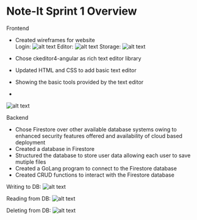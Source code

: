 # Note-It Sprint 1 Overview

Frontend

- Created wireframes for website <br>
Login:
![alt text](https://github.com/Praveena-H/SoftwareEngineering/blob/main/Demos/Login_Wireframe.png "Login")
Editor:
![alt text](https://github.com/Praveena-H/SoftwareEngineering/blob/main/Demos/Frontpage_Wireframe.png "Editor")
Storage:
![alt text](https://github.com/Praveena-H/SoftwareEngineering/blob/main/Demos/Storage_Wireframe.png "Storage")

- Chose ckeditor4-angular as rich text editor library
- Updated HTML and CSS to add basic text editor
- Showing the basic tools provided by the text editor
- 
![alt text](https://github.com/Praveena-H/SoftwareEngineering/blob/main/Demos/Frontend_Demo.gif "Frontend")

Backend

- Chose Firestore over other available database systems owing to enhanced security features offered and availability of cloud based deployment
- Created a database in Firestore
- Structured the database to store user data allowing each user to save mutiple files
- Created a GoLang program to connect to the Firestore database
- Created CRUD functions to interact with the Firestore database

Writing to DB:
![alt text](https://github.com/Praveena-H/SoftwareEngineering/blob/main/Demos/writing.gif "Writing/Insertion")

Reading from DB:
![alt text](https://github.com/Praveena-H/SoftwareEngineering/blob/main/Demos/reading.gif "Reading")

Deleting from DB:
![alt text](https://github.com/Praveena-H/SoftwareEngineering/blob/main/Demos/deleting.gif "Deletion")


